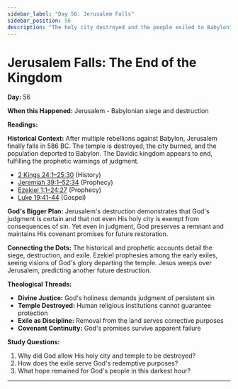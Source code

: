 ```yaml
---
sidebar_label: "Day 56: Jerusalem Falls"
sidebar_position: 56
description: "The holy city destroyed and the people exiled to Babylon"
---
```


# Jerusalem Falls: The End of the Kingdom

**Day:** 56

**When this Happened:** Jerusalem - Babylonian siege and destruction

**Readings:**

**Historical Context:** After multiple rebellions against Babylon, Jerusalem finally falls in 586 BC. The temple is destroyed, the city burned, and the population deported to Babylon. The Davidic kingdom appears to end, fulfilling the prophetic warnings of judgment.
 - [2 Kings 24:1–25:30](https://www.biblegateway.com/passage/?search=2+Kings+24%3A1-25%3A30) (History)
 - [Jeremiah 39:1–52:34](https://www.biblegateway.com/passage/?search=Jeremiah+39%3A1-52%3A34) (Prophecy)
 - [Ezekiel 1:1–24:27](https://www.biblegateway.com/passage/?search=Ezekiel+1%3A1-24%3A27) (Prophecy)
 - [Luke 19:41-44](https://www.biblegateway.com/passage/?search=Luke+19%3A41-44) (Gospel)

**God's Bigger Plan:** Jerusalem's destruction demonstrates that God's judgment is certain and that not even His holy city is exempt from consequences of sin. Yet even in judgment, God preserves a remnant and maintains His covenant promises for future restoration.

**Connecting the Dots:** The historical and prophetic accounts detail the siege, destruction, and exile. Ezekiel prophesies among the early exiles, seeing visions of God's glory departing the temple. Jesus weeps over Jerusalem, predicting another future destruction.

****Theological Threads:****
- **Divine Justice:** God's holiness demands judgment of persistent sin
- **Temple Destroyed:** Human religious institutions cannot guarantee protection
- **Exile as Discipline:** Removal from the land serves corrective purposes
- **Covenant Continuity:** God's promises survive apparent failure

**Study Questions:**
1. Why did God allow His holy city and temple to be destroyed?
2. How does the exile serve God's redemptive purposes?
3. What hope remained for God's people in this darkest hour?

---